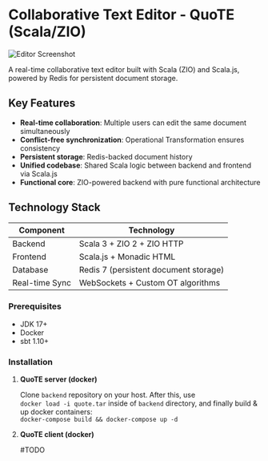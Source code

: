 # Collaborative Text Editor - QuoTE (Scala/ZIO)

![Editor Screenshot](./editor-screenshot.png) <!-- Replace with actual image -->

A real-time collaborative text editor built with Scala (ZIO) and Scala.js, powered by Redis for persistent document storage.

## Key Features

- **Real-time collaboration**: Multiple users can edit the same document simultaneously
- **Conflict-free synchronization**: Operational Transformation ensures consistency
- **Persistent storage**: Redis-backed document history
- **Unified codebase**: Shared Scala logic between backend and frontend via Scala.js
- **Functional core**: ZIO-powered backend with pure functional architecture

## Technology Stack

| Component       | Technology                          |
|----------------|-----------------------------------|
| Backend        | Scala 3 + ZIO 2 + ZIO HTTP         |
| Frontend       | Scala.js + Monadic HTML                 |
| Database       | Redis 7 (persistent document storage) |
| Real-time Sync | WebSockets + Custom OT algorithms  |

### Prerequisites
- JDK 17+
- Docker
- sbt 1.10+

### Installation

1. **QuoTE server (docker)**

    Clone `backend` repository on your host. After this, use <br>
    `docker load -i quote.tar` inside of `backend` directory, and finally build & up docker containers: <br>
    `docker-compose build && docker-compose up -d`

2. **QuoTE client (docker)**

    #TODO

